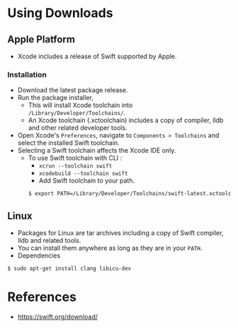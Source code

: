 # Using Downloads
## Apple Platform
* Xcode includes a release of Swift supported by Apple.
### Installation
* Download the latest package release.
* Run the package installer,
	* This will install Xcode toolchain into `/Library/Developer/Toolchains/`.
	* An Xcode toolchain (.xctoolchain) includes a copy of compiler, lldb and other related developer tools.
* Open Xcode's `Preferences`, navigate to `Components > Toolchains` and select the installed Swift toolchain.
* Selecting a Swift toolchain affects the Xcode IDE only.
	* To use Swift toolchain with CLI :
		* `xcrun --toolchain swift`
		* `xcodebuild --toolchain swift`
		* Add Swift toolchain to your path.
		```bash
		$ export PATH=/Library/Developer/Toolchains/swift-latest.xctoolchain/usr/bin:${PATH}
		```
## Linux
* Packages for Linux are tar archives including a copy of Swift compiler, lldb and related tools.
* You can install them anywhere as long as they are in your `PATH`.
* Dependencies
```bash
$ sudo apt-get install clang libicu-dev
```
# References
* https://swift.org/download/
